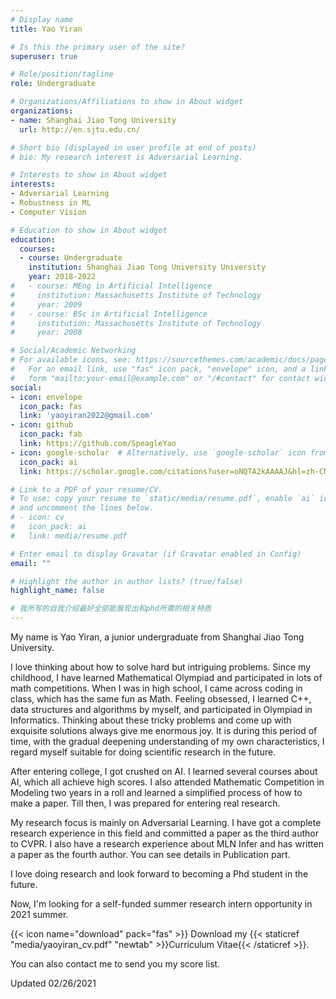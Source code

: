 ```yaml
---
# Display name
title: Yao Yiran

# Is this the primary user of the site?
superuser: true

# Role/position/tagline
role: Undergraduate

# Organizations/Affiliations to show in About widget
organizations:
- name: Shanghai Jiao Tong University
  url: http://en.sjtu.edu.cn/

# Short bio (displayed in user profile at end of posts)
# bio: My research interest is Adversarial Learning.

# Interests to show in About widget
interests:
- Adversarial Learning
- Robustness in ML
- Computer Vision

# Education to show in About widget
education:
  courses:
  - course: Undergraduate
    institution: Shanghai Jiao Tong University University
    year: 2018-2022
#   - course: MEng in Artificial Intelligence
#     institution: Massachusetts Institute of Technology
#     year: 2009
#   - course: BSc in Artificial Intelligence
#     institution: Massachusetts Institute of Technology
#     year: 2008

# Social/Academic Networking
# For available icons, see: https://sourcethemes.com/academic/docs/page-builder/#icons
#   For an email link, use "fas" icon pack, "envelope" icon, and a link in the
#   form "mailto:your-email@example.com" or "/#contact" for contact widget.
social:
- icon: envelope
  icon_pack: fas
  link: 'yaoyiran2022@gmail.com'
- icon: github
  icon_pack: fab
  link: https://github.com/SpeagleYao
- icon: google-scholar  # Alternatively, use `google-scholar` icon from `ai` icon pack
  icon_pack: ai
  link: https://scholar.google.com/citations?user=oNQTA2kAAAAJ&hl=zh-CN

# Link to a PDF of your resume/CV.
# To use: copy your resume to `static/media/resume.pdf`, enable `ai` icons in `params.toml`, 
# and uncomment the lines below.
# - icon: cv
#   icon_pack: ai
#   link: media/resume.pdf

# Enter email to display Gravatar (if Gravatar enabled in Config)
email: ""

# Highlight the author in author lists? (true/false)
highlight_name: false

# 我所写的自我介绍最好全部能展现出和phd所需的相关特质
---
```


My name is Yao Yiran, a junior undergraduate from Shanghai Jiao Tong University.

I love thinking about how to solve hard but intriguing problems. Since my childhood, I have learned Mathematical Olympiad and participated in lots of math competitions. When I was in high school, I came across coding in class, which has the same fun as Math. Feeling obsessed, I learned C++, data structures and algorithms by myself, and participated in Olympiad in Informatics. Thinking about these tricky problems and come up with exquisite solutions always give me enormous joy. It is during this period of time, with the gradual deepening understanding of my own characteristics, I regard myself suitable for doing scientific research in the future.

After entering college, I got crushed on AI. I learned several courses about AI, which all achieve high scores. 
I also attended Mathematic Competition in Modeling two years in a roll and learned a simplified process of how to make a paper.
Till then, I was prepared for entering real research.

My research focus is mainly on Adversarial Learning. I have got a complete research experience in this field and committed a paper as the third author to CVPR. I also have a research experience about MLN Infer and has written a paper as the fourth author. You can see details in Publication part.

I love doing research and look forward to becoming a Phd student in the future.

Now, I'm looking for a self-funded summer research intern opportunity in 2021 summer.


{{< icon name="download" pack="fas" >}} Download my {{< staticref "media/yaoyiran_cv.pdf" "newtab" >}}Curriculum Vitae{{< /staticref >}}.

You can also contact me to send you my score list.

Updated 02/26/2021